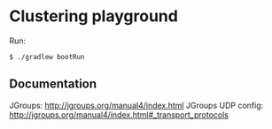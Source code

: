 # Clustering playground

Run:

    $ ./gradlew bootRun
    

## Documentation

JGroups: http://jgroups.org/manual4/index.html
JGroups UDP config: http://jgroups.org/manual4/index.html#_transport_protocols
